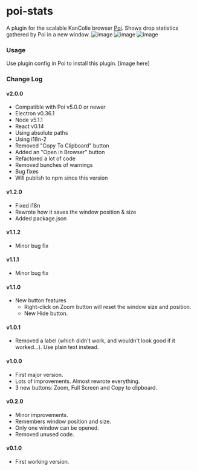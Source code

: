 # poi-stats
A plugin for the scalable KanColle browser [Poi](https://github.com/poooi/poi).
Shows drop statistics gathered by Poi in a new window.
![image](https://cloud.githubusercontent.com/assets/13615512/12034488/3f26ade8-ae7d-11e5-80ac-e60dbe7805f9.png)
![image](https://cloud.githubusercontent.com/assets/13615512/12034499/5c5313e8-ae7d-11e5-8b12-3e53106fda9b.png)
![image](https://cloud.githubusercontent.com/assets/13615512/12034523/afd65732-ae7d-11e5-9230-f120bb7c541a.png)

### Usage
Use plugin config in Poi to install this plugin.
[image here]

### Change Log

#### v2.0.0
* Compatible with Poi v5.0.0 or newer
* Electron v0.36.1
* Node v5.1.1
* React v0.14
* Using absolute paths
* Using i18n-2
* Removed "Copy To Clipboard" button
* Added an "Open in Browser" button
* Refactored a lot of code
* Removed bunches of warnings
* Bug fixes
* Will publish to npm since this version

#### v1.2.0
* Fixed i18n
* Rewrote how it saves the window position & size
* Added package.json

#### v1.1.2
* Minor bug fix

#### v1.1.1
* Minor bug fix

#### v1.1.0
* New button features
  * Right-click on Zoom button will reset the window size and position.
  * New Hide button.

#### v1.0.1
* Removed a label (which didn't work, and wouldn't look good if it worked...). Use plain text instead.

#### v1.0.0
* First major version.
* Lots of improvements. Almost rewrote everything.
* 3 new buttons: Zoom, Full Screen and Copy to clipboard.

#### v0.2.0
* Minor improvements.
* Remembers window position and size.
* Only one window can be opened.
* Removed unused code.

#### v0.1.0
* First working version.
